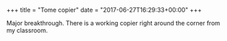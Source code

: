 +++
title = "Tome copier"
date = "2017-06-27T16:29:33+00:00"
+++

Major breakthrough. There is a working copier right around the corner from my classroom.
			